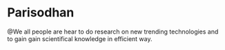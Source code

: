 # Parisodhan

@We all people are hear to do research on new trending technologies and to gain gain scientifical knowledge in efficient way.
